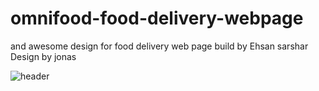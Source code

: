 # omnifood-food-delivery-webpage
and awesome design for food delivery web page build by Ehsan sarshar Design by jonas

![header](file:///C:/Users/Ehsan/Downloads/omnifood.gif)
